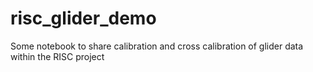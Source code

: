 # risc_glider_demo
Some notebook to share calibration and cross calibration of glider data within the RISC project
